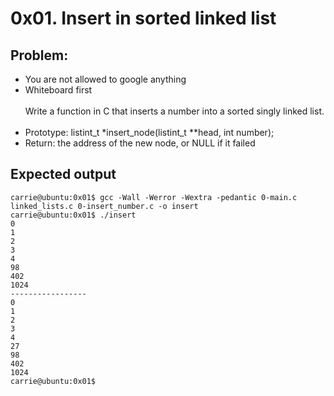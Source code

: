 # 0x01. Insert in sorted linked list
## Problem:
* You are not allowed to google anything
* Whiteboard first<br><br>
Write a function in C that inserts a number into a sorted singly linked list.<br><br>
* Prototype: listint_t *insert_node(listint_t **head, int number);
* Return: the address of the new node, or NULL if it failed
## Expected output
```
carrie@ubuntu:0x01$ gcc -Wall -Werror -Wextra -pedantic 0-main.c linked_lists.c 0-insert_number.c -o insert
carrie@ubuntu:0x01$ ./insert
0
1
2
3
4
98
402
1024
-----------------
0
1
2
3
4
27
98
402
1024
carrie@ubuntu:0x01$
```